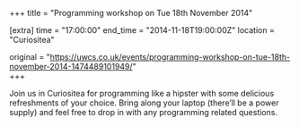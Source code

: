 +++
title = "Programming workshop on Tue 18th November 2014"

[extra]
time = "17:00:00"
end_time = "2014-11-18T19:00:00Z"
location = "Curiositea"

original = "https://uwcs.co.uk/events/programming-workshop-on-tue-18th-november-2014-1474489101949/"    
+++

Join us in Curiositea for programming like a hipster with some delicious refreshments of your choice. Bring along your laptop (there’ll be a power supply) and feel free to drop in with any programming related questions.

